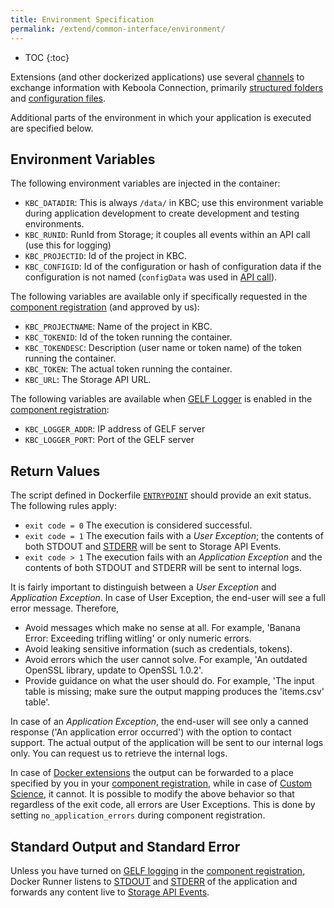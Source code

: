 ```yaml
---
title: Environment Specification
permalink: /extend/common-interface/environment/
---
```


* TOC
{:toc}

Extensions (and other dockerized applications) use several [channels](/extend/common-interface/) to exchange information with Keboola Connection,
primarily [structured folders](/extend/common-interface/) and [configuration files](/extend/common-interface/config-file/).

Additional parts of the environment in which your application is executed are specified below.

## Environment Variables

The following environment variables are injected in the container:

 - `KBC_DATADIR`: This is always `/data/` in KBC; use this environment variable during application
 development to create development and testing environments.
 - `KBC_RUNID`: RunId from Storage; it couples all events within an API call (use this for logging)
 - `KBC_PROJECTID`: Id of the project in KBC.
 - `KBC_CONFIGID`: Id of the configuration or hash of configuration data if the configuration
 is not named (`configData` was used in
 [API call](http://docs.kebooladocker.apiary.io/#reference/run/create-a-job/create-a-run-job)).

 The following variables are available only if specifically requested in the [component registration](/extend/registration/)
 (and approved by us):

 - `KBC_PROJECTNAME`: Name of the project in KBC.
 - `KBC_TOKENID`: Id of the token running the container.
 - `KBC_TOKENDESC`: Description (user name or token name) of the token running the container.
 - `KBC_TOKEN`: The actual token running the container.
 - `KBC_URL`: The Storage API URL.

The following variables are available when [GELF Logger](/extend/common-interface/logging/#gelf-logger) is enabled in the [component registration](/extend/registration/):

- `KBC_LOGGER_ADDR`: IP address of GELF server
- `KBC_LOGGER_PORT`: Port of the GELF server

## Return Values

The script defined in Dockerfile [`ENTRYPOINT`](/extend/docker/tutorial/howto/) should provide an exit status. The
following rules apply:

- `exit code = 0`  The execution is considered successful.
- `exit code = 1`  The execution fails with a *User Exception*;
the contents of both STDOUT and [STDERR](https://en.wikipedia.org/wiki/Standard_streams#Standard_error_.28stderr.29)
will be sent to Storage API Events.
- `exit code > 1`  The execution fails with an *Application Exception*
and the contents of both STDOUT and STDERR will be sent to internal logs.

It is fairly important to distinguish between a *User Exception* and *Application Exception*. In case of
User Exception, the end-user will see a full error message. Therefore,

- Avoid messages which make no sense at all. For example, 'Banana Error: Exceeding trifling witling' or only numeric errors.
- Avoid leaking sensitive information (such as credentials, tokens).
- Avoid errors which the user cannot solve. For example, 'An outdated OpenSSL library, update to OpenSSL 1.0.2'.
- Provide guidance on what the user should do. For example, 'The input table is missing; make sure the output mapping produces the 'items.csv' table'.

In case of an *Application Exception*, the end-user will see only a canned response ('An application error occurred') with
the option to contact support. The actual output of the application will be sent to our internal logs only. You can request us to retrieve the internal logs. 

In case of [Docker extensions](/extend/docker/) the output can be forwarded to a place specified by you in your
[component registration](/extend/registration/), while in case of [Custom Science](/extend/custom-science/), it cannot.
It is possible to modify the above behavior so that regardless of the exit code, all errors are User Exceptions. This is done
by setting `no_application_errors` during component registration.

## Standard Output and Standard Error

Unless you have turned on [GELF logging](/extend/common-interface/logging/#gelf-logger) in the
[component registration](/extend/registration/), Docker Runner listens
to [STDOUT](https://en.wikipedia.org/wiki/Standard_streams#Standard_output_.28stdout.29)
and [STDERR](https://en.wikipedia.org/wiki/Standard_streams#Standard_error_.28stderr.29)
of the application and forwards any content live to [Storage API Events](http://docs.keboola.apiary.io/#events).

